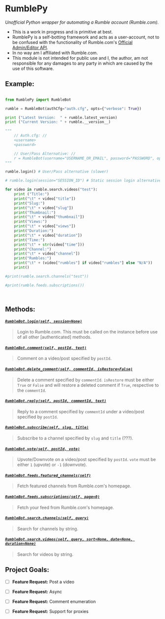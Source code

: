 
# RumblePy
*Unofficial Python wrapper for automating a Rumble account (Rumble.com).*
* This is a work in progress and is primitive at best.
* RumblePy is a self-botting framework and acts as a user-account, not to be confused with the functionality of Rumble.com's [Official Admin/Editor API](https://help.rumble.com/).
* In no way am I affiliated with Rumble.com.
* This module is not intended for public use and I, the author, am not responsible for any damages to any party in which are caused by the use of this software.

## Example: 
```py
from RumblePy import RumbleBot

rumble = RumbleBot(authCfg="auth.cfg", opts={"verbose": True})

print ("Latest Version:  " + rumble.latest_version)
print ("Current Version: " + rumble.__version__)

"""
    // Auth.cfg: //
    <username>
    <password>

    // User/Pass Alternative: //
    r = RumbleBot(username="USERNAME_OR_EMAIL", password="PASSWORD", opts={"verbose": True})
"""

rumble.login() # User/Pass alternative (slower)

# rumble.login(session="SESSION_ID") # Static session login alternative (faster)

for video in rumble.search.videos("test"):
    print ("Title:")
    print("\t" + video["title"])
    print("Slug:")
    print("\t" + video["slug"])
    print("Thumbnail:")
    print("\t" + video["thumbnail"])
    print("Views:")
    print("\t" + video["views"])
    print("Duration:")
    print("\t" + video["duration"])
    print("Time:")
    print("\t" + str(video["time"]))
    print("Channel:")
    print("\t" + video["channel"])
    print("Rumbles:")
    print("\t" + (video["rumbles"] if video["rumbles"] else "N/A"))
    print()

#print(rumble.search.channels("test"))

#print(rumble.feeds.subscriptions())



```
            
## Methods:

#### *[`RumbleBot.login(self, session=None)`](#login)*
> Login to Rumble.com. This must be called on the instance before use of all other [authenticated] methods.
#### *[`RumbleBot.comment(self, postId, text)`](#comment)*
> Comment on a video/post specified by `postId`.
#### *[`RumbleBot.delete_comment(self, commentId, isRestore=False)`](#delete_comment)*
> Delete a comment specified by `commentId`. `isRestore` must be either `True` or `False` and will restore a deleted comment if `True`, respective to the `commentId`.
#### *[`RumbleBot.reply(self, postId, commentId, text)`](#reply)*
> Reply to a comment specified by `commentId` under a video/post specified by `postId`.
#### *[`RumbleBot.subscribe(self, slug, title)`](#subscribe)*
> Subscribe to a channel specified by `slug` and `title` (???).
#### *[`RumbleBot.vote(self, postId, vote)`](#vote)*
> Upvote/Downvote on a video/post specified by `postId`. `vote` must be either `1` (upvote) or `-1` (downvote).
#### *[`RumbleBot.feeds.featured_channels(self)`](#featured_channels)*
> Fetch featured channels from Rumble.com's homepage.
#### *[`RumbleBot.feeds.subscriptions(self, page=0)`](#subscriptions)*
> Fetch your feed from Rumble.com's homepage.
#### *[`RumbleBot.search.channels(self, query)`](#channels)*
> Search for channels by string.
#### *[`RumbleBot.search.videos(self, query, sort=None, date=None, duration=None)`](#videos)*
> Search for videos by string.
## Project Goals:

- [ ] **Feature Request:** Post a video
- [ ] **Feature Request:** Async
- [ ] **Feature Request:** Comment enumeration
- [ ] **Feature Request:** Support for proxies